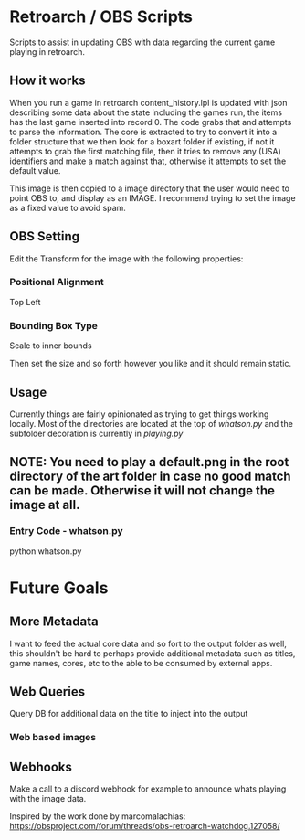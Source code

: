 # Retroarch / OBS Scripts
Scripts to assist in updating OBS with data regarding the current game playing in retroarch. 

## How it works
When you run a game in retroarch content_history.lpl is updated with json describing some data about the state including the games run, the items has the last game inserted into record 0. The code grabs that and attempts to parse the information.
The core is extracted to try to convert it into a folder structure that we then look for a boxart folder if existing, if not it attempts to grab the first matching file, then it tries to remove any (USA) identifiers and make a match against that, otherwise it attempts to set the default value.

This image is then copied to a image directory that the user would need to point OBS to, and display as an IMAGE. I recommend trying to set the image as a fixed value to avoid spam.

## OBS Setting
Edit the Transform for the image with the following properties:
### Positional Alignment
Top Left

### Bounding Box Type
Scale to inner bounds

Then set the size and so forth however you like and it should remain static.


## Usage
Currently things are fairly opinionated as trying to get things working locally. 
Most of the directories are located at the top of *whatson.py* and the subfolder decoration is currently in *playing.py*

## NOTE: You need to play a default.png in the root directory of the art folder in case no good match can be made. Otherwise it will not change the image at all.

### Entry Code - whatson.py
python whatson.py

# Future Goals
## More Metadata 
I want to feed the actual core data and so fort to the output folder as well, this shouldn't be hard to perhaps provide additional metadata such as titles, game names, cores, etc to the able to be consumed by external apps.
## Web Queries
Query DB for additional data on the title to inject into the output
### Web based images

## Webhooks
Make a call to a discord webhook for example to announce whats playing with the image data.


Inspired by the work done by marcomalachias: https://obsproject.com/forum/threads/obs-retroarch-watchdog.127058/
